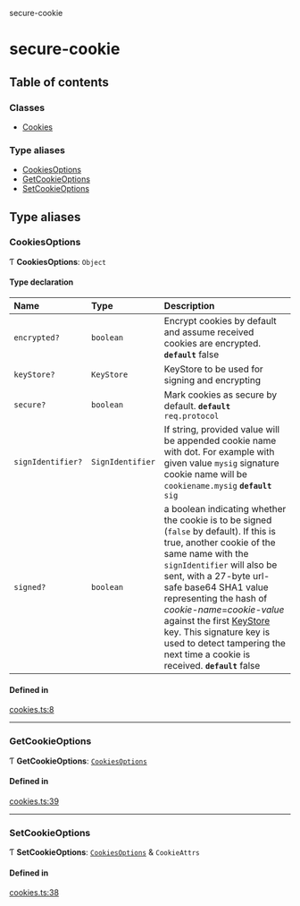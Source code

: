 secure-cookie

# secure-cookie

## Table of contents

### Classes

- [Cookies](classes/Cookies.md)

### Type aliases

- [CookiesOptions](README.md#cookiesoptions)
- [GetCookieOptions](README.md#getcookieoptions)
- [SetCookieOptions](README.md#setcookieoptions)

## Type aliases

### CookiesOptions

Ƭ **CookiesOptions**: `Object`

#### Type declaration

| Name | Type | Description |
| :------ | :------ | :------ |
| `encrypted?` | `boolean` | Encrypt cookies by default and assume received cookies are encrypted.  **`default`** false |
| `keyStore?` | `KeyStore` | KeyStore to be used for signing and encrypting |
| `secure?` | `boolean` | Mark cookies as secure by default.  **`default`** `req.protocol` |
| `signIdentifier?` | `SignIdentifier` | If string, provided value will be appended cookie name with dot. For example with given value `mysig` signature cookie name will be `cookiename.mysig`  **`default`** `sig` |
| `signed?` | `boolean` | a boolean indicating whether the cookie is to be signed (`false` by default). If this is true, another cookie of the same name with the `signIdentifier` will also be sent, with a 27-byte url-safe base64 SHA1 value representing the hash of _cookie-name_=_cookie-value_ against the first [KeyStore](keystore) key. This signature key is used to detect tampering the next time a cookie is received.  **`default`** false |

#### Defined in

[cookies.ts:8](https://github.com/ayZagen/secure-cookie/blob/1fa5a27/src/cookies.ts#L8)

___

### GetCookieOptions

Ƭ **GetCookieOptions**: [`CookiesOptions`](README.md#cookiesoptions)

#### Defined in

[cookies.ts:39](https://github.com/ayZagen/secure-cookie/blob/1fa5a27/src/cookies.ts#L39)

___

### SetCookieOptions

Ƭ **SetCookieOptions**: [`CookiesOptions`](README.md#cookiesoptions) & `CookieAttrs`

#### Defined in

[cookies.ts:38](https://github.com/ayZagen/secure-cookie/blob/1fa5a27/src/cookies.ts#L38)
